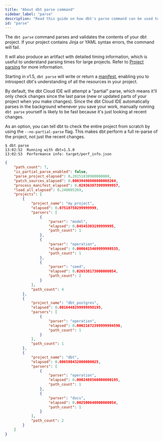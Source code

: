 ```yaml
---
title: "About dbt parse command"
sidebar_label: "parse"
description: "Read this guide on how dbt's parse command can be used to parse your dbt project and write detailed timing information."
id: "parse"
---
```


The `dbt parse` command parses and validates the contents of your dbt project. If your project contains Jinja or YAML syntax errors, the command will fail.

It will also produce an artifact with detailed timing information, which is useful to understand parsing times for large projects. Refer to [Project parsing](/reference/parsing) for more information.

<VersionBlock firstVersion="1.5">

Starting in v1.5, `dbt parse` will write or return a [manifest](/reference/artifacts/manifest-json), enabling you to introspect dbt's understanding of all the resources in your project.

By default, the dbt Cloud IDE will attempt a "partial" parse, which means it'll only check changes since the last parse (new or updated parts of your project when you make changes). Since the dbt Cloud IDE automatically parses in the background whenever you save your work, manually running `dbt parse` yourself is likely to be fast because it's just looking at recent changes.

As an option, you can tell dbt to check the entire project from scratch by using the `--no-partial-parse` flag. This makes dbt perform a full re-parse of the project, not just the recent changes.

</VersionBlock>

```
$ dbt parse
13:02:52  Running with dbt=1.5.0
13:02:53  Performance info: target/perf_info.json
```

<File name='target/perf_info.json'>

```json
{
    "path_count": 7,
    "is_partial_parse_enabled": false,
    "parse_project_elapsed": 0.20151838900000008,
    "patch_sources_elapsed": 0.00039490800000008264,
    "process_manifest_elapsed": 0.029363873999999957,
    "load_all_elapsed": 0.240095269,
    "projects": [
        {
            "project_name": "my_project",
            "elapsed": 0.07518750299999999,
            "parsers": [
                {
                    "parser": "model",
                    "elapsed": 0.04545303199999995,
                    "path_count": 1
                },
                {
                    "parser": "operation",
                    "elapsed": 0.0006415469999998535,
                    "path_count": 1
                },
                {
                    "parser": "seed",
                    "elapsed": 0.026538173000000054,
                    "path_count": 2
                }
            ],
            "path_count": 4
        },
        {
            "project_name": "dbt_postgres",
            "elapsed": 0.0016448299999998195,
            "parsers": [
                {
                    "parser": "operation",
                    "elapsed": 0.00021672399999994596,
                    "path_count": 1
                }
            ],
            "path_count": 1
        },
        {
            "project_name": "dbt",
            "elapsed": 0.006580432000000025,
            "parsers": [
                {
                    "parser": "operation",
                    "elapsed": 0.0002488560000000195,
                    "path_count": 1
                },
                {
                    "parser": "docs",
                    "elapsed": 0.002500640000000054,
                    "path_count": 1
                }
            ],
            "path_count": 2
        }
    ]
}
```

</File>
